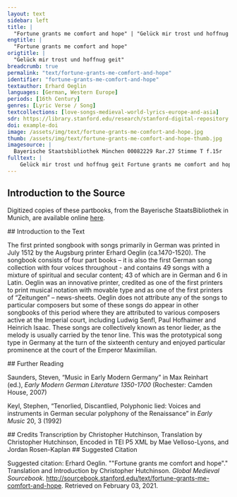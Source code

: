 ```yaml
---
layout: text
sidebar: left
title: |
  "Fortune grants me comfort and hope" | "Gelück mir trost und hoffnug geit"
engtitle: |
  "Fortune grants me comfort and hope"
origtitle: |
  "Gelück mir trost und hoffnug geit"
breadcrumb: true
permalink: "text/fortune-grants-me-comfort-and-hope"
identifier: "fortune-grants-me-comfort-and-hope"
textauthor: Erhard Oeglin
languages: [German, Western Europe]
periods: [16th Century]
genres: [Lyric Verse / Song]
textcollections: [love-songs-medieval-world-lyrics-europe-and-asia]
sdr: https://library.stanford.edu/research/stanford-digital-repository 
doi: example-doi 
image: /assets/img/text/fortune-grants-me-comfort-and-hope.jpg
thumb: /assets/img/text/fortune-grants-me-comfort-and-hope-thumb.jpg
imagesource: |
  Bayerische Staatsbibliothek München 00082229 Rar.27 Stimme T f.15r
fulltext: |
    Gelück mir trost und hoffnug geit Fortune grants me comfort and hope Gelück mir trost und hoffnug geit / alain gen deiner werden zucht / und mit mein gmüt so hoch erfreyt / meins hertzen all erhöchste frustt / glaub mir fürwar / in weybes schar / liebstu mir obin allen / alain du bist / on argen list / meins hertzen wolgefallen. Fortune grants me comfort and hope of alone being granted your worthy favor and it brings cheer to my senses; you are the highest fruit of my heart. Believe me, I truly love you above all others in the ranks of women; you are, without any deceit, the joy of my heart. Hyerumb mein trost und früntlichs pild / halt vesst an mir an solchem ort / mit weis unnd perd erzayg dich mild / dann ich gib glauben deinem wort / dergleich auch ich / will allzeit mich dein fleissen unverdrossen / doch ist das pest / lad nit frömd gesst / es wurden sunnst faul possen. For that reason, you, my comfort and beloved sight, stay here with me in this place, show yourself to be generous in manner and deed, so I can trust your word. As I too will always and untiringly care for you; but it’s best if you don’t have strangers round, otherwise it might lead to sordid antics. An mir hab auch kain zweifel nicht / dye lieb sol sein verporgen / mein synn sein mir also gericht / und stee gen dir in sorgen / so ich gedenck / vil gůter schwenck / gib ich mich dir in stillen / glaub mir fürwar / für ander zwar / mit meinem freyen willen. Don’t doubt me either, our love will be hidden, I am minded like this and I care deeply for you. And so I can think of many good games, I’ll give myself to you in secret; beleive me, truly, once again, truly, I’ll do it of my own free will. 
---
```

## Introduction to the Source 
<p>Digitized copies of these partbooks, from the Bayerische StaatsBibliothek in Munich, are available online <a href="https://stimmbuecher.digitale-sammlungen.de//view?id=bsb00082229">here</a>.</p>
## Introduction to the Text 
<p>The first printed songbook with songs primarily in German was printed in July 1512 by the Augsburg printer Erhard Oeglin (ca.1470-1520). The songbook consists of four part books – it is also the first German song collection with four voices throughout - and contains 49 songs with a mixture of spiritual and secular content; 43 of which are in German and 6 in Latin. Oeglin was an innovative printer, credited as one of the first printers to print musical notation with movable type and as one of the first printers of “Zeitungen” – news-sheets. Oeglin does not attribute any of the songs to particular composers but some of these songs do appear in other songbooks of this period where they are attributed to various composers active at the Imperial court, including Ludwig Senfl, Paul Hofhaimer and Heinrich Isaac. These songs are collectively known as tenor lieder, as the melody is usually carried by the tenor line. This was the prototypical song type in Germany at the turn of the sixteenth century and enjoyed particular prominence at the court of the Emperor Maximilian.</p>
## Further Reading 
<p>Saunders, Steven, “Music in Early Modern Germany” in Max Reinhart (ed.), <em>Early Modern German Literature 1350-1700</em> (Rochester: Camden House, 2007)</p> <p>Keyl, Stephen, “Tenorlied, Discantlied, Polyphonic lied: Voices and instruments in German secular polyphony of the Renaissance” in <em>Early Music</em> 20, 3 (1992)</p>
## Credits
Transcription by Christopher Hutchinson, 
Translation by Christopher Hutchinson, 
Encoded in TEI P5 XML by Mae Velloso-Lyons,  and Jordan Rosen-Kaplan
## Suggested Citation
<p>Suggested citation: Erhard Oeglin.  ""Fortune grants me comfort and hope"." Translation and Introduction by Christopher Hutchinson. <em>Global Medieval Sourcebook</em>. <a href="http://sourcebook.stanford.edu/text/fortune-grants-me-comfort-and-hope">http://sourcebook.stanford.edu/text/fortune-grants-me-comfort-and-hope</a>. Retrieved on February 03, 2021.</p>
